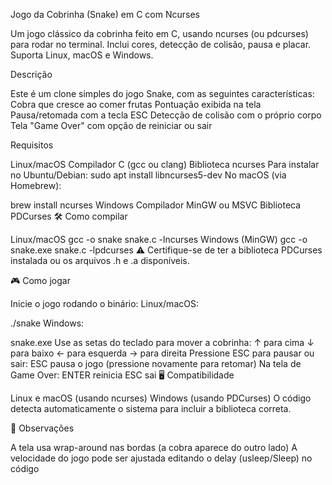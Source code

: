 Jogo da Cobrinha (Snake) em C com Ncurses

Um jogo clássico da cobrinha feito em C, usando ncurses (ou pdcurses) para rodar no terminal.
Inclui cores, detecção de colisão, pausa e placar. Suporta Linux, macOS e Windows.


Descrição

Este é um clone simples do jogo Snake, com as seguintes características:
Cobra que cresce ao comer frutas
Pontuação exibida na tela
Pausa/retomada com a tecla ESC
Detecção de colisão com o próprio corpo
Tela "Game Over" com opção de reiniciar ou sair


Requisitos

Linux/macOS
Compilador C (gcc ou clang)
Biblioteca ncurses
Para instalar no Ubuntu/Debian:
  sudo apt install libncurses5-dev
No macOS (via Homebrew):

brew install ncurses
Windows
Compilador MinGW ou MSVC
Biblioteca PDCurses
🛠️ Como compilar

Linux/macOS
gcc -o snake snake.c -lncurses
Windows (MinGW)
gcc -o snake.exe snake.c -lpdcurses
⚠️ Certifique-se de ter a biblioteca PDCurses instalada ou os arquivos .h e .a disponíveis.

🎮 Como jogar

Inicie o jogo rodando o binário:
Linux/macOS:

./snake
Windows:

snake.exe
Use as setas do teclado para mover a cobrinha:
↑ para cima
↓ para baixo
← para esquerda
→ para direita
Pressione ESC para pausar ou sair:
ESC pausa o jogo (pressione novamente para retomar)
Na tela de Game Over:
ENTER reinicia
ESC sai
🖥️ Compatibilidade

Linux e macOS (usando ncurses)
Windows (usando PDCurses)
O código detecta automaticamente o sistema para incluir a biblioteca correta.

📌 Observações

A tela usa wrap-around nas bordas (a cobra aparece do outro lado)
A velocidade do jogo pode ser ajustada editando o delay (usleep/Sleep) no código
